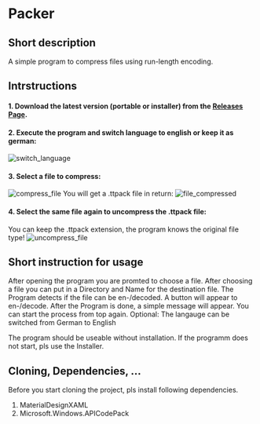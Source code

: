# Packer
## Short description

A simple program to compress files using run-length encoding.

## Intrstructions

#### 1. Download the latest version (portable or installer) from the [Releases Page](https://github.com/toni-schmitt/Packer/releases/tag/stable).
#### 2. Execute the program and switch language to english or keep it as german:
![switch_language](https://user-images.githubusercontent.com/25370820/137364332-7486d2c8-0b4a-4d99-b43e-862375621470.gif)
#### 3. Select a file to compress:
![compress_file](https://user-images.githubusercontent.com/25370820/137364393-3ae8eef9-ccd7-4b22-9ddc-e9824a05a3fa.gif)
  You will get a .ttpack file in return:
  ![file_compressed](https://user-images.githubusercontent.com/25370820/137364481-19e57bc9-e864-4ad2-9da5-67250d93f244.png)

#### 4. Select the same file again to uncompress the .ttpack file:<br>
You can keep the .ttpack extension, the program knows the original file type!
![uncompress_file](https://user-images.githubusercontent.com/25370820/137364565-b1630a3f-8c42-4f9e-b028-4ad3eb4aec40.gif)



## Short instruction for usage

<p>After opening the program you are promted to choose a file.
After choosing a file you can put in a Directory and Name for the destination file.
The Program detects if the file can be en-/decoded. A button will appear to en-/decode.
After the Program is done, a simple message will appear. You can start the process from top again.
Optional: The langauge can be switched from German to English

The program should be useable without installation. If the programm does not start, pls use the Installer.</p>


## Cloning, Dependencies, ...


Before you start cloning the project, pls install following dependencies.
1.	MaterialDesignXAML 
2.	Microsoft.Windows.APICodePack 
